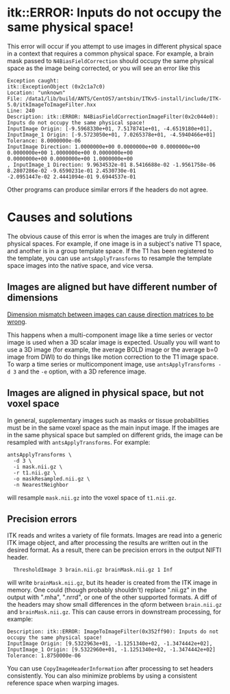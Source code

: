 # itk::ERROR: Inputs do not occupy the same physical space!

This error will occur if you attempt to use images in different physical space in a context that requires a common physical space. For example, a brain mask passed to `N4BiasFieldCorrection` should occupy the same physical space as the image being corrected, or you will see an error like this

```
Exception caught:
itk::ExceptionObject (0x2c1a7c0)
Location: "unknown"
File: /data1/lib/build/ANTS/CentOS7/antsbin/ITKv5-install/include/ITK-5.0/itkImageToImageFilter.hxx
Line: 240
Description: itk::ERROR: N4BiasFieldCorrectionImageFilter(0x2c044e0): Inputs do not occupy the same physical space!
InputImage Origin: [-9.5968330e+01, 7.5178741e+01, -4.6519180e+01], InputImage_1 Origin: [-9.5723050e+01, 7.0265378e+01, -4.5940466e+01]
Tolerance: 8.0000000e-06
InputImage Direction: 1.0000000e+00 0.0000000e+00 0.0000000e+00
0.0000000e+00 1.0000000e+00 0.0000000e+00
0.0000000e+00 0.0000000e+00 1.0000000e+00
, InputImage_1 Direction: 9.9634532e-01 8.5416688e-02 -1.9561758e-06
8.2807286e-02 -9.6590231e-01 2.4530730e-01
-2.0951447e-02 2.4441094e-01 9.6944537e-01
```

Other programs can produce similar errors if the headers do not agree.


# Causes and solutions

The obvious cause of this error is when the images are truly in different physical spaces. For example, if one image is in a subject's native T1 space, and another is in a group template space. If the T1 has been registered to the template, you can use `antsApplyTransforms` to resample the template space images into the native space, and vice versa. 

## Images are aligned but have different number of dimensions

[Dimension mismatch between images can cause direction matrices to be wrong](https://github.com/ANTsX/ANTs/issues/250).

This happens when a multi-component image like a time series or vector image is used when a 3D scalar image is expected. Usually you will want to use a 3D image (for example, the average BOLD image or the average b=0 image from DWI) to do things like motion correction to the T1 image space. To warp a time series or multicomponent image, use `antsApplyTransforms -d 3` and the `-e` option, with a 3D reference image.


## Images are aligned in physical space, but not voxel space

In general, supplementary images such as masks or tissue probabilities must be in the same voxel space as the main input image. If the images are in the same physical space but sampled on different grids, the image can be resampled with `antsApplyTransforms`. For example:

```
antsApplyTransforms \
  -d 3 \
  -i mask.nii.gz \
  -r t1.nii.gz \
  -o maskResampled.nii.gz \
  -n NearestNeighbor 
```

will resample `mask.nii.gz` into the voxel space of `t1.nii.gz`.


## Precision errors 

ITK reads and writes a variety of file formats. Images are read into a generic ITK image object, and after processing the results are written out in the desired format. As a result, there can be precision errors in the output NIFTI header.

```
  ThresholdImage 3 brain.nii.gz brainMask.nii.gz 1 Inf
```

will write `brainMask.nii.gz`, but its header is created from the ITK image in memory. One could (though probably shouldn't) replace ".nii.gz" in the output with ".mha", ".nrrd", or one of the other supported formats. A diff of the headers may show small differences in the qform between `brain.nii.gz` and `brainMask.nii.gz`. This can cause errors in downstream processing, for example: 

```
Description: itk::ERROR: ImageToImageFilter(0x352ff90): Inputs do not occupy the same physical space!
InputImage Origin: [9.5322963e+01, -1.1251340e+02, -1.3474442e+02], InputImage_1 Origin: [9.5322960e+01, -1.1251340e+02, -1.3474442e+02]
Tolerance: 1.8750000e-06
```

You can use `CopyImageHeaderInformation` after processing to set headers consistently. You can also minimize problems by using a consistent reference space when warping images.

